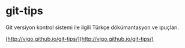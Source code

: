 # git-tips

Git versiyon kontrol sistemi ile ilgili Türkçe dökümantasyon ve ipuçları.

[http://vigo.github.io/git-tips/](http://vigo.github.io/git-tips/)